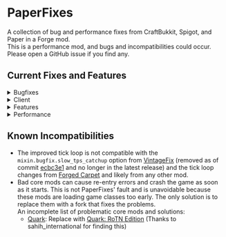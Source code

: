 # PaperFixes

A collection of bug and performance fixes from CraftBukkit, Spigot, and Paper in a Forge mod.\
This is a performance mod, and bugs and incompatibilities could occur. Please open a GitHub issue if you find any.

## Current Fixes and Features

<details>
<summary>Bugfixes</summary>
  <ul>
    <li><code>avoidItemMergeForFullStacks</code> - Skips merging checks for full item stacks before bounding box check.</li>
    <li><code>clearPacketQueue</code> - Clears player packet queue on disconnect to prevent memory leaks.</li>
    <li><code>explosionsIgnoreDeadEntities</code> - Excludes dead entities and untargetable players from explosions.</li>
    <li><code>fixMc54738</code> (<a href="https://bugs.mojang.com/browse/MC/issues/MC-54738">MC-54738</a>) - Limits biome weight variable to fix terrain spikes.</li>
    <li><code>fixMc80966</code> (<a href="https://bugs.mojang.com/browse/MC/issues/MC-80966">MC-80966</a>) - Ensures empty subchunks send data to clients.</li>
    <li><code>fixMc98153</code> (<a href="https://bugs.mojang.com/browse/MC/issues/MC-98153">MC-98153</a>) - Prevents rubber-banding and suffocation in nether portals.</li>
    <li><code>fixMc133373</code> (<a href="https://bugs.mojang.com/browse/MC/issues/MC-133373">MC-133373</a>) - Resets NaN attribute values.</li>
    <li><code>fixShulkerDispenseCrash</code> - Prevents crash when placing non-empty shulker box via dispenser at height limit.</li>
    <li><code>fixShulkerDupe</code> - Fixes duplication from shulker box tile entity not being removed.</li>
    <li><code>fixWaterMobSpawnCheck</code> - Ensures water mobs spawn inside water with space.</li>
    <li><code>dontOffloadBeaconColorUpdate</code> - Avoids unnecessary thread hopping for beacon updates.</li>
    <li><code>handleNullTileCrashes</code> - Logs null tile entities instead of causing more problems.</li>
    <li><code>removeInvalidMobSpawners</code> - Removes broken mob spawners that don't exist.</li>
    <li><code>sortEnchantments</code> - Sorts enchantments by ID to ensure identical items are treated the same.</li>
  </ul>
</details>

<details>
<summary>Client</summary>
<ul>
  <li>
    <code>cacheLastChunk</code> - Because Minecraft accesses the same chunk from the chunk provider multiple times in one frame, we can cache the last one accessed. This doesn’t usually have a big effect on the client, but flying around and loading chunks can be a little faster when many operations are done per chunk.
  </li>
  <li>
    <code>fastWorldBorder</code> - Disabled on the client (including the internal server) by default because animations for border movement don’t work correctly, causing the border to snap to the end position when the countdown ends. If you don’t care about this, you can enable world border caching for the client and internal server.
  </li>
</ul>
</details>

<details>
<summary>Features</summary>
<ul>
  <li>
    <code>spawnChunkGamerule</code> - Enables the <code>spawnChunkRadius</code> gamerule.  
    Lets you define a spawn chunk radius for your world or server, similar to modern Minecraft, but with a few differences. In Minecraft 1.12, chunk tickets didn’t exist, so spawn chunks are a fixed 16×16 section always loaded and ticked. Entities inside are only processed in a smaller 12×12 area, because entity AI requires a 5×5 loaded area. PaperFixes uses a consistent diameter by centering on the chunk containing spawn, unlike vanilla which can make it 17×17 if spawn is centered in a chunk.  
    Setting this gamerule to <code>0</code> completely disables spawn chunks.
  </li>
  <li>
    <code>spawnChunkRadius</code> - Sets the default spawn chunk radius for the above feature. Applies only to new worlds or worlds not yet run with PaperFixes 2.0.0-beta.1 or newer. Values can range from 0 to 32, where 0 disables spawn chunks entirely and 32 gives a 64-chunk diameter.
  </li>
  <li>
    <code>improvedTickLoop</code> - Measures time in nanoseconds instead of milliseconds for better accuracy, uses <code>LockSupport.parkNanos</code> for precise sleeps, and adapts sleep time depending on tick length. Runs ticks as fast as possible when the server is more than 2.5 seconds behind, spinning instead of sleeping near the start of the next tick to avoid oversleeping.
  </li>
  <li>
    <code>tickLoopSpinTime</code> - Controls how long (in nanoseconds) the server tick loop will spin instead of sleeping. Also affects when the loop stops running scheduled tasks during what would normally be sleep time.
  </li>
  <li>
    <code>runTasksDuringSleep</code> - Allows the tick loop to run scheduled tasks instead of idling during sleep periods.
  </li>
  <li>
    <code>fastWorldBorder</code> - Caches the corners of the world border to make calculations faster instead of recomputing them each time.
  </li>
</ul>
</details>

<details>
<summary>Performance</summary>
<ul>
  <li>
    <code>ioThreadSleep</code> - Controls how long the world save thread sleeps. By default in PaperFixes, it doesn’t sleep at all to avoid rare memory and saving issues. If enabled, it sleeps for 2 ms instead of the usual 10 ms. Best left disabled unless you have a specific reason.
  </li>
  <li>
    <code>cacheBlockDensities</code> - Caches block density values so explosions don’t need to re-check the same block data repeatedly.
  </li>
  <li>
    <code>cacheLastChunk</code> - Caches the last chunk accessed from the chunk provider within a tick, avoiding repeated lookups.
  </li>
  <li>
    <code>compactLut</code> - Uses a smaller, faster lookup table for sine and cosine calculations. Thanks to jellysquid3 and ruViolence.
  </li>
  <li>
    <code>fastChests</code> - Runs chest open/close animations only when needed, instead of every tick.
  </li>
  <li>
    <code>smartRegionRead</code> - Reads the entire region file header at once for faster world loading and fewer potential issues.
  </li>
  <li>
    <code>fastEntityDataMap</code> - Stores and looks up entity data with a faster hash map.
  </li>
  <li>
    <code>optimizePathfinding</code> - Improves pathfinding by skipping repeated or impossible paths.
  </li>
  <li>
    <code>optimizedTaskQueue</code> - Uses a faster queue implementation for scheduled tasks.
  </li>
  <li>
    <code>pathingChunkCache</code> - Tracks the chunk an entity is moving through with a quick 1D cache. Thanks to jellysquid3 and ruViolence.
  </li>
  <li>
    <code>pathNodeCache</code> - Saves pathing data so the same blocks aren’t recalculated repeatedly. Thanks to jellysquid3 and ruViolence.
  </li>
  <li>
    <code>queueChunkSaving</code> - Saves chunks gradually over time instead of all at once, reducing server pause time during saves.
  </li>
  <li>
    <code>trimRegionCache</code> - Unloads only the least-used regions instead of all at once, preventing immediate reloading of active regions.
  </li>
  <li>
    <code>sharedRandomForEntities</code> - Uses a shared random number generator for all entities rather than creating a new one for each.
  </li>
</ul>
</details>

## Known Incompatibilities

- The improved tick loop is not compatible with the `mixin.bugfix.slow_tps_catchup` option from
  [VintageFix](https://github.com/embeddedt/VintageFix) (removed as of
  commit [ecbc3e1](https://github.com/embeddedt/VintageFix/commit/ecbc3e193c7fc9bee85577fa5e9f362c6249d82a) and no longer in the latest release) and the
  tick loop changes from [Forged Carpet](https://github.com/DeadlyMC/forged-carpet) and likely from any other mod.
- Bad core mods can cause re-entry errors and crash the game as soon as it starts. This is not PaperFixes' fault and is
  unavoidable because these mods are loading game classes too early. The only solution is to replace them with a fork
  that fixes the problems.\
  An incomplete list of problematic core mods and solutions:
    - [Quark](https://modrinth.com/mod/quark): Replace
      with [Quark: RoTN Edition](https://www.curseforge.com/minecraft/mc-mods/quark-rotn-edition) (Thanks to
      sahih_international for finding this)
